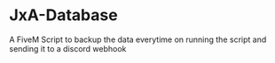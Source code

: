 # JxA-Database
A FiveM Script to backup the data everytime on running the script and sending it to a discord webhook
